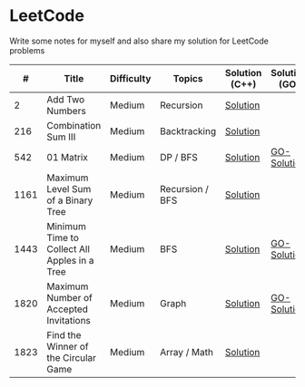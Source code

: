 # LeetCode
Write some notes for myself and also share my solution for LeetCode problems

\# | Title | Difficulty | Topics | Solution (C++) | Solution (GO)
---|---|---|---|---|---
2 | Add Two Numbers | Medium | Recursion | [Solution](leetcode/0002-Add-Two-Numbers) | 
216 | Combination Sum III | Medium | Backtracking | [Solution](leetcode/0216-Combination-Sum-III) | 
542 | 01 Matrix | Medium | DP / BFS | [Solution](leetcode/0542-01-Matrix) | [GO-Solution](leetcode/0542-01-Matrix/go)
1161 | Maximum Level Sum of a Binary Tree | Medium | Recursion / BFS | [Solution](leetcode/1161-Maximum-Level-Sum-of-a-Binary-Tree) | 
1443 | Minimum Time to Collect All Apples in a Tree | Medium | BFS | [Solution](leetcode/1443-Minimum-Time-to-Collect-All-Apples-in-a-Tree) | [GO-Solution](leetcode/1443-Minimum-Time-to-Collect-All-Apples-in-a-Tree/go)
1820 | Maximum Number of Accepted Invitations | Medium | Graph | [Solution](leetcode/1820-Maximum-Number-of-Accepted-Invitations) | [GO-Solution](leetcode/1820-Maximum-Number-of-Accepted-Invitations/go/)
1823 | Find the Winner of the Circular Game | Medium | Array / Math | [Solution](leetcode/1823-Find-the-Winner-of-the-Circular-Game) | 